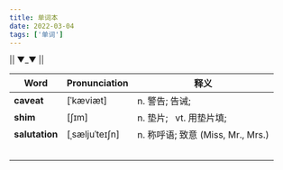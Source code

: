 ```yaml
---
title: 单词本
date: 2022-03-04
tags: ['单词']
---
```


|| ▼_▼ ||

| Word      | Pronunciation |  释义 |
| ----------- | ----------- |----------- |
| **caveat**  | [ˈkæviæt]   | n. 警告; 告诫; |
| **shim**    |  [ʃɪm]      | n. 垫片; &nbsp; vt. 用垫片填; |
| **salutation**     | [ˌsæljuˈteɪʃn] |  n. 称呼语; 致意 (Miss, Mr., Mrs.) |
|      |  |   |
|      |  |   |
|      |  |   |
|      |  |   |
|      |  |   |


